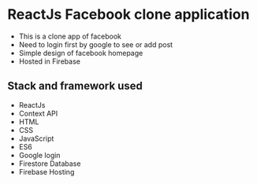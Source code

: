 # ReactJs Facebook clone application
* This is a clone app of facebook
* Need to login first by google to see or add post
* Simple design of facebook homepage
* Hosted in Firebase  

## Stack and framework used
* ReactJs
* Context API
* HTML
* CSS
* JavaScript
* ES6
* Google login
* Firestore Database
* Firebase Hosting
